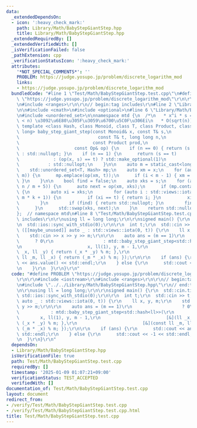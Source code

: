 ```yaml
---
data:
  _extendedDependsOn:
  - icon: ':heavy_check_mark:'
    path: Library/Math/BabyStepGiantStep.hpp
    title: Library/Math/BabyStepGiantStep.hpp
  _extendedRequiredBy: []
  _extendedVerifiedWith: []
  _isVerificationFailed: false
  _pathExtension: cpp
  _verificationStatusIcon: ':heavy_check_mark:'
  attributes:
    '*NOT_SPECIAL_COMMENTS*': ''
    PROBLEM: https://judge.yosupo.jp/problem/discrete_logarithm_mod
    links:
    - https://judge.yosupo.jp/problem/discrete_logarithm_mod
  bundledCode: "#line 1 \"Test/Math/BabyStepGiantStep.test.cpp\"\n#define PROBLEM\
    \ \"https://judge.yosupo.jp/problem/discrete_logarithm_mod\"\r\n\r\n#include <iostream>\r\
    \n#include <ranges>\r\n\r\n// begin:tag includes\r\n#line 2 \"Library/Math/BabyStepGiantStep.hpp\"\
    \n\n#include <cmath>\n#include <optional>\n#line 6 \"Library/Math/BabyStepGiantStep.hpp\"\
    \n#include <unordered_set>\n\nnamespace mtd {\n  /*\n   * x^i * s = t (0 <= i\
    \ < n) \u3092\u6E80\u305F\u3059\u6700\u5C0F\u306Ei\n   * O(sqrt(n))\n   */\n \
    \ template <class Hash, class Monoid, class T, class Product, class Op>\n  std::optional<long\
    \ long> baby_step_giant_step(const Monoid& x, const T& s,\n                  \
    \                              const T& t, long long n,\n                    \
    \                            const Product prod,\n                           \
    \                     const Op& op) {\n    if (n == 0) { return (s == t) ? std::make_optional(0)\
    \ : std::nullopt; }\n    if (n == 1) {\n      return (s == t)          ? std::make_optional(0)\n\
    \             : (op(x, s) == t) ? std::make_optional(1)\n                    \
    \           : std::nullopt;\n    }\n\n    auto m = static_cast<long long>(std::sqrt(n));\n\
    \    std::unordered_set<T, Hash> mp;\n    auto xm = x;\n    for (auto i : std::views::iota(0,\
    \ m)) {\n      mp.emplace(op(xm, t));\n      if (i < m - 1) { xm = prod(xm, x);\
    \ }\n    }\n\n    bool find = false;\n    auto xks = s;\n    for (auto k : std::views::iota(1,\
    \ n / m + 5)) {\n      auto next = op(xm, xks);\n      if (mp.contains(next))\
    \ {\n        auto xi = xks;\n        for (auto i : std::views::iota(m * (k - 1),\
    \ m * k + 1)) {\n          if (xi == t) { return i; }\n          xi = op(x, xi);\n\
    \        }\n        if (find) { return std::nullopt; }\n        find = true;\n\
    \      }\n      std::swap(xks, next);\n    }\n    return std::nullopt;\n  }\n\
    };  // namespace mtd\n#line 8 \"Test/Math/BabyStepGiantStep.test.cpp\"\n// end:tag\
    \ includes\r\n\r\nusing ll = long long;\r\n\r\nsigned main() {\r\n  std::cin.tie(0);\r\
    \n  std::ios::sync_with_stdio(0);\r\n\r\n  int t;\r\n  std::cin >> t;\r\n  for\
    \ ([[maybe_unused]] auto _ : std::views::iota(0, t)) {\r\n    ll x, y, m;\r\n\
    \    std::cin >> x >> y >> m;\r\n\r\n    auto ans = (m == 1)\r\n             \
    \      ? 0\r\n                   : mtd::baby_step_giant_step<std::hash<ll>>(\r\
    \n                         x, ll(1), y, m - 1,\r\n                         [&](ll\
    \ _x, ll _y) { return (_x * _y) % m; },\r\n                         [&](const\
    \ ll _m, ll _x) { return (_m * _x) % m; });\r\n\r\n    if (ans) {\r\n      std::cout\
    \ << ans.value() << std::endl;\r\n    } else {\r\n      std::cout << -1 << std::endl;\r\
    \n    }\r\n  }\r\n}\r\n"
  code: "#define PROBLEM \"https://judge.yosupo.jp/problem/discrete_logarithm_mod\"\
    \r\n\r\n#include <iostream>\r\n#include <ranges>\r\n\r\n// begin:tag includes\r\
    \n#include \"../../Library/Math/BabyStepGiantStep.hpp\"\r\n// end:tag includes\r\
    \n\r\nusing ll = long long;\r\n\r\nsigned main() {\r\n  std::cin.tie(0);\r\n \
    \ std::ios::sync_with_stdio(0);\r\n\r\n  int t;\r\n  std::cin >> t;\r\n  for ([[maybe_unused]]\
    \ auto _ : std::views::iota(0, t)) {\r\n    ll x, y, m;\r\n    std::cin >> x >>\
    \ y >> m;\r\n\r\n    auto ans = (m == 1)\r\n                   ? 0\r\n       \
    \            : mtd::baby_step_giant_step<std::hash<ll>>(\r\n                 \
    \        x, ll(1), y, m - 1,\r\n                         [&](ll _x, ll _y) { return\
    \ (_x * _y) % m; },\r\n                         [&](const ll _m, ll _x) { return\
    \ (_m * _x) % m; });\r\n\r\n    if (ans) {\r\n      std::cout << ans.value() <<\
    \ std::endl;\r\n    } else {\r\n      std::cout << -1 << std::endl;\r\n    }\r\
    \n  }\r\n}\r\n"
  dependsOn:
  - Library/Math/BabyStepGiantStep.hpp
  isVerificationFile: true
  path: Test/Math/BabyStepGiantStep.test.cpp
  requiredBy: []
  timestamp: '2025-01-09 01:07:21+09:00'
  verificationStatus: TEST_ACCEPTED
  verifiedWith: []
documentation_of: Test/Math/BabyStepGiantStep.test.cpp
layout: document
redirect_from:
- /verify/Test/Math/BabyStepGiantStep.test.cpp
- /verify/Test/Math/BabyStepGiantStep.test.cpp.html
title: Test/Math/BabyStepGiantStep.test.cpp
---
```

